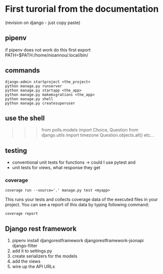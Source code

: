 # First turorial from the documentation

(revision on django - just copy paste)

## pipenv

if pipenv does not work do this first
export PATH=$PATH:/home/nioannou/.local/bin/


## commands

```
django-admin startproject <the_project>
python manage.py runserver
python manage.py startapp <the_app>
python manage.py makemigrations <the_app>
python manage.py shell
python manage.py createsuperuser
```

## use the shell

>>> from polls.models import Choice, Question
>>> from django.utils import timezone
>>> Question.objects.all()
etc...

## testing

- conventional unit tests for functions -> could I use pytest
and 
- unit tests for views, what response they get

### coverage

```
coverage run --source='.' manage.py test <myapp>
```
This runs your tests and collects coverage data of the executed files in your project. You can see a report of this data by typing following command:
```
coverage report
```

## Django rest framework

1. pipenv install djangorestframework djangorestframework-jsonapi django-filter
2. add it to settings.py
3. create serializers for the models
4. add the views
5. wire up the API URLs